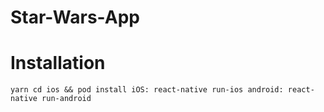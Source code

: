 # Star-Wars-App

# Installation

``
yarn
cd ios && pod install
iOS: react-native run-ios
android: react-native run-android
``
